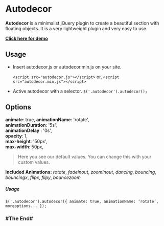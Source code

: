 # Autodecor

**Autodecor** is a minimalist jQuery plugin to create a beautiful section with floating objects. It is a very lightweight plugin and very easy to use.

**[Click here for demo](https://raazmi.github.io/autodecor/dist/)**

## Usage
- Insert autodecor.js or autodecor.min.js on your site.

	`<script src="autodecor.js"></script>`
	or,
	`<script src="autodecor.min.js"></script>`
	
- Active autodecor with a selector.
	`$('.autodecor').autodecor();`

## Options
**animate**: true,
**animationName**: 'rotate',  
**animationDuration**: '5s',  
**animationDelay** : '0s',  
**opacity**: 1,  
**max-height**: '50px',  
**max-width**: 50px,  

> Here you see our default values. You can change this with your custom values.  

**Included Animations:** *rotate*, *fadeinout*, *zoominout*, *dancing*, *bouncing*, *bouncingx*, *flipx*, *flipy*, *bouncezoom*  

##### Usage
`$('.autodecor').autodecor({
	animate: true,
	animationName: ‘rotate’,
	moreoptions...
});`

### #The End#

